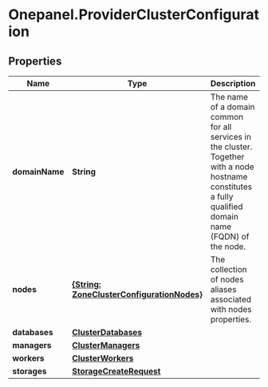 # Onepanel.ProviderClusterConfiguration

## Properties
Name | Type | Description | Notes
------------ | ------------- | ------------- | -------------
**domainName** | **String** | The name of a domain common for all services in the cluster. Together with a node hostname constitutes a fully qualified domain name (FQDN) of the node.  | 
**nodes** | [**{String: ZoneClusterConfigurationNodes}**](ZoneClusterConfigurationNodes.md) | The collection of nodes aliases associated with nodes properties. | 
**databases** | [**ClusterDatabases**](ClusterDatabases.md) |  | 
**managers** | [**ClusterManagers**](ClusterManagers.md) |  | 
**workers** | [**ClusterWorkers**](ClusterWorkers.md) |  | 
**storages** | [**StorageCreateRequest**](StorageCreateRequest.md) |  | [optional] 


